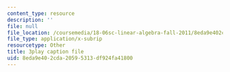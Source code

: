 ```yaml
---
content_type: resource
description: ''
file: null
file_location: /coursemedia/18-06sc-linear-algebra-fall-2011/8eda9e402cda20595313df924fa41800_M0Sa8fLOajA.srt
file_type: application/x-subrip
resourcetype: Other
title: 3play caption file
uid: 8eda9e40-2cda-2059-5313-df924fa41800
---
```

